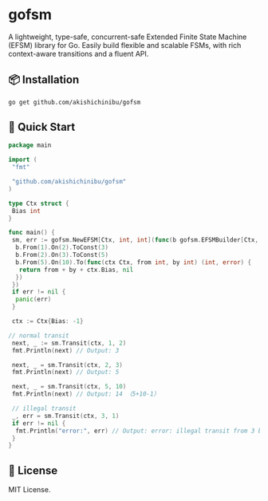 # gofsm

A lightweight, type-safe, concurrent-safe Extended Finite State Machine (EFSM) library for Go.
Easily build flexible and scalable FSMs, with rich context-aware transitions and a fluent API.

## 📦 Installation

```bash
go get github.com/akishichinibu/gofsm
```

## 🚀 Quick Start

```go
package main

import (
 "fmt"

 "github.com/akishichinibu/gofsm"
)

type Ctx struct {
 Bias int
}

func main() {
 sm, err := gofsm.NewEFSM[Ctx, int, int](func(b gofsm.EFSMBuilder[Ctx, int, int]) {
  b.From(1).On(2).ToConst(3)
  b.From(2).On(3).ToConst(5)
  b.From(5).On(10).To(func(ctx Ctx, from int, by int) (int, error) {
   return from + by + ctx.Bias, nil
  })
 })
 if err != nil {
  panic(err)
 }

 ctx := Ctx{Bias: -1}

// normal transit
 next, _ := sm.Transit(ctx, 1, 2)
 fmt.Println(next) // Output: 3

 next, _ = sm.Transit(ctx, 2, 3)
 fmt.Println(next) // Output: 5

 next, _ = sm.Transit(ctx, 5, 10)
 fmt.Println(next) // Output: 14 （5+10-1）

 // illegal transit
 _, err = sm.Transit(ctx, 3, 1)
 if err != nil {
  fmt.Println("error:", err) // Output: error: illegal transit from 3 by 1
 }
}
```

## 📜 License

MIT License.
